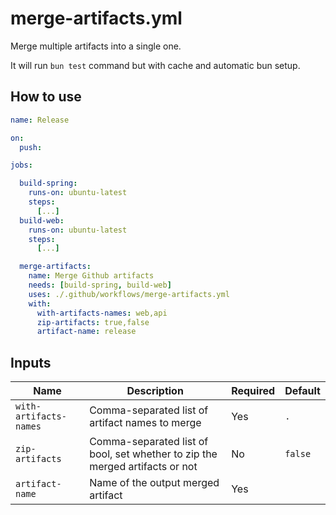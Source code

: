 # merge-artifacts.yml

Merge multiple artifacts into a single one.

It will run `bun test` command but with cache and automatic bun setup.

## How to use

```yml
name: Release

on:
  push:

jobs:

  build-spring:
    runs-on: ubuntu-latest
    steps:
      [...]
  build-web:
    runs-on: ubuntu-latest
    steps:
      [...]

  merge-artifacts:
    name: Merge Github artifacts
    needs: [build-spring, build-web]
    uses: ./.github/workflows/merge-artifacts.yml
    with:
      with-artifacts-names: web,api
      zip-artifacts: true,false
      artifact-name: release
```

## Inputs

| Name | Description | Required | Default |
|------|-------------|----------|---------|
| `with-artifacts-names` | Comma-separated list of artifact names to merge | Yes | `.` |
| `zip-artifacts` | Comma-separated list of bool, set whether to zip the merged artifacts or not | No | `false` |
| `artifact-name` | Name of the output merged artifact | Yes |  |


